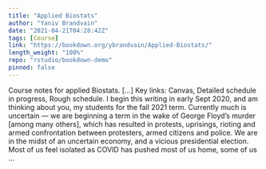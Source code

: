 ```yaml
---
title: "Applied Biostats"
author: "Yaniv Brandvain"
date: "2021-04-21T04:28:42Z"
tags: [Course]
link: "https://bookdown.org/ybrandvain/Applied-Biostats/"
length_weight: "100%"
repo: "rstudio/bookdown-demo"
pinned: false
---
```


Course notes for applied Biostats. [...] Key links: Canvas, Detailed schedule in progress, Rough schedule. I begin this writing in early Sept 2020, and am thinking about you, my students for the fall 2021 term. Currently much is uncertain — we are beginning a term in the wake of George Floyd’s murder [among many others], which has resulted in protests, uprisings, rioting and armed confrontation between protesters, armed citizens and police. We are in the midst of an uncertain economy, and a vicious presidential election. Most of us feel isolated as COVID has pushed most of us home, some of us  ...
